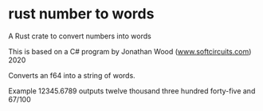 # rust number to words

A Rust crate to convert numbers into words

This is based on a C# program by Jonathan Wood (www.softcircuits.com) 2020

Converts an f64 into a string of words.

Example 12345.6789 outputs twelve thousand three hundred forty-five and 67/100
